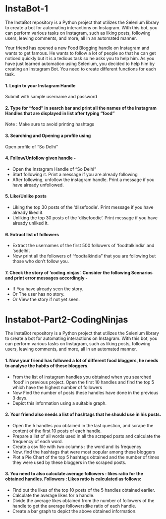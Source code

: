 # InstaBot-1

The InstaBot repository is a Python project that utilizes the Selenium library to create a bot for automating interactions on Instagram. With this bot, you can perform various tasks on Instagram, such as liking posts, following users, leaving comments, and more, all in an automated manner.

Your friend has opened a new Food Blogging handle on Instagram and wants to get famous. He wants to follow a lot of people so that he can get noticed quickly but it is a tedious task so he asks you to help him. As you have just learned automation using Selenium, you decided to help him by creating an Instagram Bot.
You need to create different functions for each task.


#### 1. Login to your Instagram Handle
Submit with sample username and password


#### 2. Type for “food” in search bar and print all the names of the Instagram Handles that are displayed in list after typing “food”
Note : Make sure to avoid printing hashtags


#### 3. Searching and Opening a profile using 
Open profile of “So Delhi” 


#### 4. Follow/Unfollow given handle - 
- Open the Instagram Handle of “So Delhi”
-  Start following it. Print a message if you are already following
-  After following, unfollow the instagram handle. Print a message if you have already unfollowed.


#### 5. Like/Unlike posts
- Liking the top 30 posts of the ‘dilsefoodie'. Print message if you have already liked it.
- Unliking the top 30 posts of the ‘dilsefoodie’. Print message if you have already unliked it.


#### 6. Extract list of followers
- Extract the usernames of the first 500 followers of ‘foodtalkindia’ and ‘sodelhi’.
- Now print all the followers of “foodtalkindia” that you are following but those who don’t follow you.


#### 7. Check the story of ‘coding.ninjas’. Consider the following Scenarios and print error messages accordingly -
- If You have already seen the story.
- Or The user has no story.
- Or View the story if not yet seen.


# Instabot-Part2-CodingNinjas
The InstaBot repository is a Python project that utilizes the Selenium library to create a bot for automating interactions on Instagram. With this bot, you can perform various tasks on Instagram, such as liking posts, following users, leaving comments, and more, all in an automated manner.


#### 1. Now your friend has followed a lot of different food bloggers, he needs to analyse the habits of these bloggers.
- From the list of instagram handles you obtained when you searched ‘food’ in previous project. Open the first 10 handles and find the top 5 which have the highest number of followers
- Now Find the number of posts these handles have done in the previous 3 days.
- Depict this information using a suitable graph.


#### 2. Your friend also needs a list of hashtags that he should use in his posts.
- Open the 5 handles you obtained in the last question, and scrape the content of the first 10 posts of each handle.
- Prepare a list of all words used in all the scraped posts and calculate the frequency of each word.
- Create a csv file with two columns : the word and its frequency
- Now, find the hashtags that were most popular among these bloggers
- Plot a Pie Chart of the top 5 hashtags obtained and the number of times they were used by these bloggers in the scraped posts.


#### 3. You need to also calculate average followers : likes ratio for the obtained handles. Followers : Likes ratio is calculated as follows:
- Find out the likes of the top 10 posts of the 5 handles obtained earlier.
- Calculate the average likes for a handle.
- Divide the average likes obtained from the number of followers of the handle to get the average followers:like ratio of each handle.
- Create a bar graph to depict the above obtained information.
